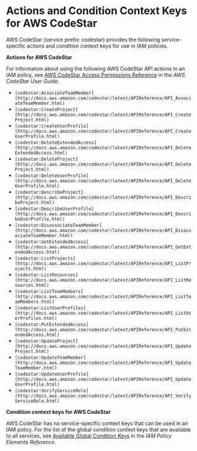 # Actions and Condition Context Keys for AWS CodeStar<a name="list_codestar"></a>

AWS CodeStar \(service prefix: codestar\) provides the following service\-specific actions and condition context keys for use in IAM policies\.

**Actions for AWS CodeStar**

For information about using the following AWS CodeStar API actions in an IAM policy, see [AWS CodeStar Access Permissions Reference](http://docs.aws.amazon.com/codestar/latest/userguide/access-permissions.html) in the *AWS CodeStar User Guide*\.
+ `[codestar:AssociateTeamMember](http://docs.aws.amazon.com/codestar/latest/APIReference/API_AssociateTeamMember.html)`
+ `[codestar:CreateProject](http://docs.aws.amazon.com/codestar/latest/APIReference/API_CreateProject.html)`
+ `[codestar:CreateUserProfile](http://docs.aws.amazon.com/codestar/latest/APIReference/API_CreateUserProfile.html)`
+ `[codestar:DeleteExtendedAccess](http://docs.aws.amazon.com/codestar/latest/APIReference/API_DeleteExtendedAccess.html)`
+ `[codestar:DeleteProject](http://docs.aws.amazon.com/codestar/latest/APIReference/API_DeleteProject.html)`
+ `[codestar:DeleteUserProfile](http://docs.aws.amazon.com/codestar/latest/APIReference/API_DeleteUserProfile.html)`
+ `[codestar:DescribeProject](http://docs.aws.amazon.com/codestar/latest/APIReference/API_DescribeProject.html)`
+ `[codestar:DescribeUserProfile](http://docs.aws.amazon.com/codestar/latest/APIReference/API_DescribeUserProfile.html)`
+ `[codestar:DisassociateTeamMember](http://docs.aws.amazon.com/codestar/latest/APIReference/API_DisassociateTeamMember.html)`
+ `[codestar:GetExtendedAccess](http://docs.aws.amazon.com/codestar/latest/APIReference/API_GetExtendedAccess.html)`
+ `[codestar:ListProjects](http://docs.aws.amazon.com/codestar/latest/APIReference/API_ListProjects.html)`
+ `[codestar:ListResources](http://docs.aws.amazon.com/codestar/latest/APIReference/API_ListResources.html)`
+ `[codestar:ListTeamMembers](http://docs.aws.amazon.com/codestar/latest/APIReference/API_ListTeamMembers.html)`
+ `[codestar:ListUserProfiles](http://docs.aws.amazon.com/codestar/latest/APIReference/API_ListUserProfiles.html)`
+ `[codestar:PutExtendedAccess](http://docs.aws.amazon.com/codestar/latest/APIReference/API_PutExtendedAccess.html)`
+ `[codestar:UpdateProject](http://docs.aws.amazon.com/codestar/latest/APIReference/API_UpdateProject.html)`
+ `[codestar:UpdateTeamMember](http://docs.aws.amazon.com/codestar/latest/APIReference/API_UpdateTeamMember.html)`
+ `[codestar:UpdateUserProfile](http://docs.aws.amazon.com/codestar/latest/APIReference/API_UpdateUserProfile.html)`
+ `[codestar:VerifyServiceRole](http://docs.aws.amazon.com/codestar/latest/APIReference/API_VerifyServiceRole.html)`

**Condition context keys for AWS CodeStar**

AWS CodeStar has no service\-specific context keys that can be used in an IAM policy\. For the list of the global condition context keys that are available to all services, see [Available Global Condition Keys](reference_policies_condition-keys.md#AvailableKeys) in the *IAM Policy Elements Reference*\.